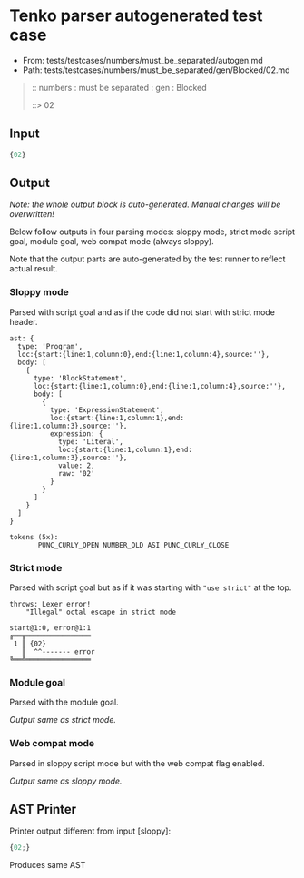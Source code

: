 # Tenko parser autogenerated test case

- From: tests/testcases/numbers/must_be_separated/autogen.md
- Path: tests/testcases/numbers/must_be_separated/gen/Blocked/02.md

> :: numbers : must be separated : gen : Blocked
>
> ::> 02

## Input


`````js
{02}
`````

## Output

_Note: the whole output block is auto-generated. Manual changes will be overwritten!_

Below follow outputs in four parsing modes: sloppy mode, strict mode script goal, module goal, web compat mode (always sloppy).

Note that the output parts are auto-generated by the test runner to reflect actual result.

### Sloppy mode

Parsed with script goal and as if the code did not start with strict mode header.

`````
ast: {
  type: 'Program',
  loc:{start:{line:1,column:0},end:{line:1,column:4},source:''},
  body: [
    {
      type: 'BlockStatement',
      loc:{start:{line:1,column:0},end:{line:1,column:4},source:''},
      body: [
        {
          type: 'ExpressionStatement',
          loc:{start:{line:1,column:1},end:{line:1,column:3},source:''},
          expression: {
            type: 'Literal',
            loc:{start:{line:1,column:1},end:{line:1,column:3},source:''},
            value: 2,
            raw: '02'
          }
        }
      ]
    }
  ]
}

tokens (5x):
       PUNC_CURLY_OPEN NUMBER_OLD ASI PUNC_CURLY_CLOSE
`````

### Strict mode

Parsed with script goal but as if it was starting with `"use strict"` at the top.

`````
throws: Lexer error!
    "Illegal" octal escape in strict mode

start@1:0, error@1:1
╔══╦════════════════
 1 ║ {02}
   ║  ^^------- error
╚══╩════════════════

`````


### Module goal

Parsed with the module goal.

_Output same as strict mode._

### Web compat mode

Parsed in sloppy script mode but with the web compat flag enabled.

_Output same as sloppy mode._

## AST Printer

Printer output different from input [sloppy]:

````js
{02;}
````

Produces same AST

